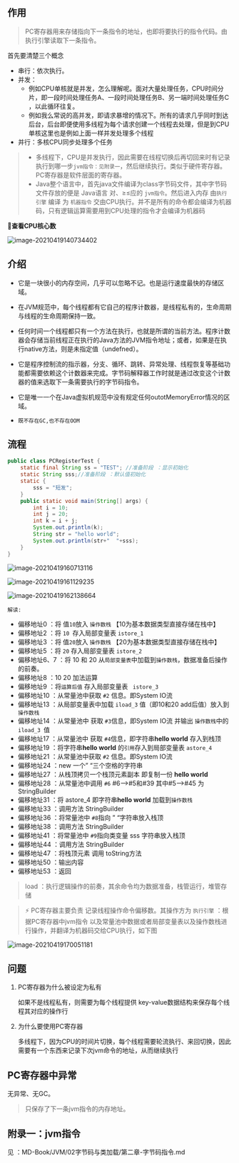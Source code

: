 ## 作用

> PC寄存器用来存储指向下一条指令的地址，也即将要执行的指令代码。由执行引擎读取下一条指令。

首先要清楚三个概念

* 串行：依次执行。
* 并发：
	* 例如CPU单核就是并发，怎么理解呢。面对大量处理任务，CPU时间分片，即一段时间处理任务A、一段时间处理任务B、另一端时间处理任务C ，以此循环往复。
	* 例如我么常说的高并发，即请求暴增的情况下。所有的请求几乎同时到达后台，后台即便使用多线程为每个请求创建一个线程去处理，但是到CPU单核这里也是例如上面一样并发处理多个线程
* 并行：多核CPU同步处理多个任务



> * 多线程下，CPU是并发执行，因此需要在线程切换后再切回来时有记录执行到哪一步`jvm指令：见附录一`，然后继续执行。类似于硬件寄存器。PC寄存器是软件层面的寄存器。
> * Java整个语言中，首先java文件编译为class字节码文件，其中字节码文件存放的便是 Java语言 对、≥≤应的 `jvm指令`。然后进入内存 由`执行引擎`  编译  为   `机器指令` 交由CPU执行。并不是所有的命令都会编译为机器码，只有逻辑运算需要用到CPU处理的指令才会编译为机器码

*​*:hamster:**查看CPU核心数**

![image-20210419140734402](第四章-PC寄存器(程序寄存器).assets/image-20210419140734402.png)





## 介绍

* 它是一块很小的内存空间，几乎可以忽略不记。也是运行速度最快的存储区域。

* 在JVM规范中，每个线程都有它自己的程序计数器，是线程私有的，生命周期与线程的生命周期保持一致。

* 任何时间一个线程都只有一个方法在执行，也就是所谓的当前方法。程序计数器会存储当前线程正在执行的Java方法的JVM指令地址；或者，如果是在执行native方法，则是未指定值（undefned）。

* 它是程序控制流的指示器，分支、循环、跳转、异常处理、线程恢复等基础功能都需要依赖这个计数器来完成。字节码解释器工作时就是通过改变这个计数器的值来选取下一条需要执行的字节码指令。

* 它是唯一一个在Java虚拟机规范中没有规定任何outotMemoryError情况的区域。
* `既不存在GC,也不存在OOM`



## 流程

```java
public class PCRegisterTest {
    static final String ss = "TEST"; //准备阶段 ：显示初始化
    static String sss;//准备阶段 ：默认值初始化
    static {
        sss = "短发";
    }
    public static void main(String[] args) {
        int i = 10;
        int j = 20;
        int k = i + j;
        System.out.println(k);
        String str = "hello world";
        System.out.println(str+"  "+sss);
    }
}
```



![image-20210419160713116](第四章-PC寄存器(程序寄存器).assets/image-20210419160713116.png)



![image-20210419161129235](第四章-PC寄存器(程序寄存器).assets/image-20210419161129235.png)

![image-20210419162138664](第四章-PC寄存器(程序寄存器).assets/image-20210419162138664.png)

`解读:`

* 偏移地址0      ：将 值`10`放入 `操作数栈` 【10为基本数据类型直接存储在栈中】
* 偏移地址2      ：将 `10 `存入局部变量表  `istore_1`
* 偏移地址3      ：将 值`20`放入 `操作数栈` 【20为基本数据类型直接存储在栈中】
* 偏移地址5      ：将 `20` 存入局部变量表  `istore_2`
* 偏移地址6、7 ：将  10  和  20  从`局部变量表`中加载到`操作数栈`，数据准备后操作的前奏。
* 偏移地址8      ：10   20   加法运算
* 偏移地址9      ：将`运算后值` 存入局部变量表 ` istore_3`
* 偏移地址10     ：从常量池中获取  `#2` 信息。即System IO流
* 偏移地址13     ：从局部变量表中加载  `iload_3` 值（即10和20 add后值）放入到`操作数栈`
* 偏移地址14     ：从常量池中 获取 `#3`信息，即System IO流  并输出 `操作数栈`中的 `iload_3 `值
* 偏移地址17     ：从常量池中 获取 `#4`信息，即字符串**hello world** 存入到栈顶
* 偏移地址19     ：将字符串**hello world** 的`引用`存入到局部变量表  `astore_4`
* 偏移地址21     ：从常量池中获取  `#2` 信息。即System IO流
* 偏移地址24     ：new 一个”    “三个空格的字符串
* 偏移地址27     ：从栈顶拷贝一个栈顶元素副本 即复制一份 **hello world** 
* 偏移地址28     ：从常量池中调用 `#6` #6-->#5和#39   其中#5-->#45 为StringBuilder 
* 偏移地址31     ：将 astore_4 即字符串**hello world** 加载到`操作数栈`
* 偏移地址33     ：调用方法 StringBuilder 
* 偏移地址36     ：将常量池中 `#8`指向 ”    “字符串放入栈顶
* 偏移地址38     ：调用方法 StringBuilder 
* 偏移地址41     ：将常量池中 `#9`指向类变量 sss 字符串放入栈顶
* 偏移地址44     ：调用方法 StringBuilder 
* 偏移地址47     ：将栈顶元素 调用 toString方法
* 偏移地址50     ：输出内容
* 偏移地址53     ：返回

> load ：执行逻辑操作的前奏，其余命令均为数据准备，栈管运行，堆管存储

> :zap: PC寄存器主要负责 记录线程操作命令偏移数。其操作方为 `执行引擎` ：根据PC寄存器中jvm指令  以及常量池中数据或者局部变量表以及操作数栈进行操作，并翻译为机器码交给CPU执行，如下图

![image-20210419170051181](第四章-PC寄存器(程序寄存器).assets/image-20210419170051181.png)



## 问题

1. PC寄存器为什么被设定为私有

	如果不是线程私有，则需要为每个线程提供 key-value数据结构来保存每个线程其对应的操作行



2. 为什么要使用PC寄存器

	多线程下，因为CPU的时间片切换，每个线程需要轮流执行、来回切换，因此需要有一个东西来记录下次jvm命令的地址，从而继续执行



## PC寄存器中异常

无异常、无GC。

> 只保存了下一条jvm指令的内存地址。



## 附录一：jvm指令

见 ：MD-Book/JVM/02字节码与类加载/第二章-字节码指令.md
